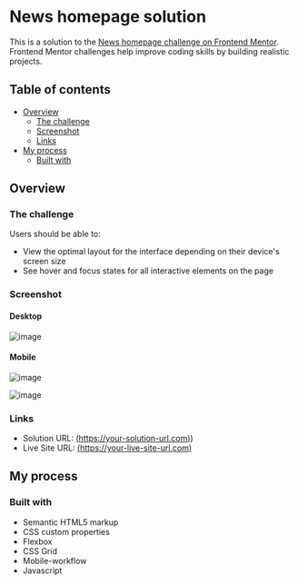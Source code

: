 # News homepage solution

This is a solution to the [News homepage challenge on Frontend Mentor](https://www.frontendmentor.io/challenges/news-homepage-H6SWTa1MFl). Frontend Mentor challenges help improve coding skills by building realistic projects. 

## Table of contents

- [Overview](#overview)
  - [The challenge](#the-challenge)
  - [Screenshot](#screenshot)
  - [Links](#links)
- [My process](#my-process)
  - [Built with](#built-with)

## Overview

### The challenge

Users should be able to:

- View the optimal layout for the interface depending on their device's screen size
- See hover and focus states for all interactive elements on the page

### Screenshot
#### Desktop
![image](https://github.com/KJabeen/News-Homepage/assets/126177876/d8434d18-4063-4469-853b-2e8f307a341f)

#### Mobile

![image](https://github.com/KJabeen/News-Homepage/assets/126177876/75444f02-3a13-415e-a007-82aba089e417)

![image](https://github.com/KJabeen/News-Homepage/assets/126177876/3379796d-98a5-41aa-949c-5e38745df89a)


### Links

- Solution URL: [(https://your-solution-url.com)](https://github.com/KJabeen/News-Homepage))
- Live Site URL: [(https://your-live-site-url.com)](https://kjabeen.github.io/News-Homepage/)

## My process

### Built with

- Semantic HTML5 markup
- CSS custom properties
- Flexbox
- CSS Grid
- Mobile-workflow
- Javascript
